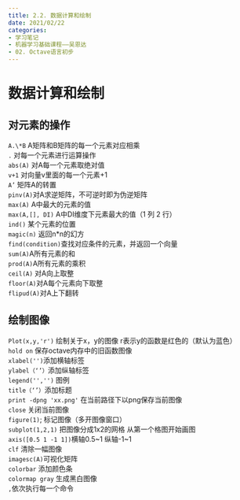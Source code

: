 ```yaml
---
title: 2.2. 数据计算和绘制
date: 2021/02/22
categories: 
- 学习笔记
- 机器学习基础课程——吴恩达
- 02. Octave语言初步
---
```

# 数据计算和绘制
## 对元素的操作
`A.\*B` A矩阵和B矩阵的每一个元素对应相乘  
`.` 对每一个元素进行运算操作  
`abs(A)` 对A每一个元素取绝对值  
`v+1` 对向量v里面的每一个元素+1  
`A’` 矩阵A的转置  
`pinv(A)`对A求逆矩阵，不可逆时即为伪逆矩阵  
`max(A)` A中最大的元素的值  
`max(A,[], DI)` A中DI维度下元素最大的值（1 列 2 行）  
`ind()` 某个元素的位置  
`magic(n)` 返回n*n的幻方  
`find(condition)`查找对应条件的元素，并返回一个向量  
`sum(A)`A所有元素的和  
`prod(A)`A所有元素的乘积  
`ceil(A)` 对A向上取整  
`floor(A)`对A每个元素向下取整  
`flipud(A)`对A上下翻转  

## 绘制图像
`Plot(x,y,'r')` 绘制关于x，y的图像 r表示y的函数是红色的（默认为蓝色）  
`hold on` 保存octave内存中的旧函数图像  
`xlabel('')`添加横轴标签  
`ylabel（‘’）`添加纵轴标签  
`legend('','')` 图例  
`title（‘’）`添加标题  
`print -dpng 'xx.png'` 在当前路径下以png保存当前图像  
`close` 关闭当前图像  
`figure(1)`; 标记图像（多开图像窗口）  
`subplot(1,2,1)` 把图像分成1x2的网格 从第一个格图开始画图  
`axis([0.5 1 -1 1])`横轴0.5~1 纵轴-1~1  
`clf` 清除一幅图像  
`imagesc(A)`可视化矩阵  
`colorbar` 添加颜色条  
`colormap gray`  生成黑白图像  
`,`依次执行每一个命令  